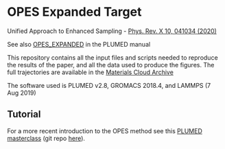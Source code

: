 # OPES Expanded Target
Unified Approach to Enhanced Sampling - [Phys. Rev. X 10, 041034 (2020)](https://journals.aps.org/prx/abstract/10.1103/PhysRevX.10.041034)

See also [OPES_EXPANDED](https://www.plumed.org/doc-master/user-doc/html/_o_p_e_s__e_x_p_a_n_d_e_d.html) in the PLUMED manual

This repository contains all the input files and scripts needed to reproduce the results of the paper, and all the data used to produce the figures.
The full trajectories are available in the [Materials Cloud Archive](https://archive.materialscloud.org/record/2020.81)

The software used is PLUMED v2.8, GROMACS 2018.4, and LAMMPS (7 Aug 2019)

## Tutorial
For a more recent introduction to the OPES method see this [PLUMED masterclass](https://www.plumed.org/doc-master/user-doc/html/masterclass-22-03.html) (git repo [here](https://github.com/invemichele/masterclass-22-03/tree/master)).

